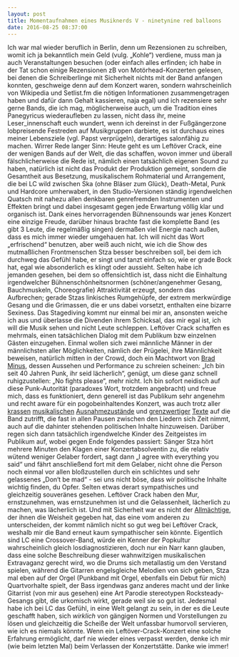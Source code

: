 ```yaml
---
layout: post
title: Momentaufnahmen eines Musiknerds V - ninetynine red balloons
date: 2016-08-25 08:37:00
---
```


Ich war mal wieder beruflich in Berlin, denn um Rezensionen zu schreiben, womit ich ja bekanntlich mein Geld (vulg. „Kohle“) verdiene, muss man ja auch Veranstaltungen besuchen (oder einfach alles erfinden; ich habe in der Tat schon einige Rezensionen zB von Motörhead-Konzerten gelesen, bei denen die Schreiberlinge mit Sicherheit nichts mit der Band anfangen konnten, geschweige denn auf dem Konzert waren, sondern wahrscheinlich von Wikipedia und Setlist.fm die nötigen Informationen zusammengetragen haben und dafür dann Gehalt kassieren, naja egal) und ich rezensiere sehr gerne Bands, die ich mag, möglicherweise auch, um die Tradition eines Panegyricus wiederaufleben zu lassen, nicht dass ihr, meine Leser\_innenschaft euch wundert, wenn ich dereinst in der Fußgängerzone lobpreisende Festreden auf Musikgruppen darbiete, es ist durchaus eines meiner Lebensziele (vgl. Papst verprügeln), derartiges salonfähig zu machen. Wirrer Rede langer Sinn: Heute geht es um Leftöver Crack, eine der wenigen Bands auf der Welt, die das schaffen, wovon immer und überall fälschlicherweise die Rede ist, nämlich einen tatsächlich eigenen Sound zu haben, natürlich ist nicht das Produkt der Produktion gemeint, sondern die Gesamtheit aus Besetzung, musikalischem Rohmaterial und Arrangement, die bei LC wild zwischen Ska (ohne Bläser zum Glück), Death-Metal, Punk und Hardcore umherwabert, in den Studio-Versionen ständig irgendwelchen Quatsch mit nahezu allen denkbaren genrefremden Instrumenten und Effekten bringt und dabei insgesamt gegen jede Erwartung völlig klar und organisch ist. Dank eines hervorragenden Bühnensounds war jenes Konzert eine einzige Freude, darüber hinaus brachte fast die komplette Band (es gibt 3 Leute, die regelmäßig singen) dermaßen viel Energie nach außen, dass es mich immer wieder umgehauen hat. Ich will nicht das Wort „erfrischend“ benutzen, aber weiß auch nicht, wie ich die Show des mutmaßlichen Frontmenschen Stza besser beschreiben soll, bei dem ich durchweg das Gefühl habe, er singt und tanzt einfach so, wie er grade Bock hat, egal wie absonderlich es klingt oder aussieht. Selten habe ich jemanden gesehen, bei dem so offensichtlich ist, dass nicht die Einhaltung irgendwelcher Bühnenschönheitsnormen (schöner/angenehmer Gesang, Bauchmuskeln, Choreografie) Attraktivität erzeugt, sondern das Aufbrechen; gerade Stzas linkisches Rumgehüpfe, der extrem merkwürdige Gesang und die Grimassen, die er uns dabei vorsetzt, enthalten eine bizarre Sexiness. Das Stagediving kommt nur einmal bei mir an, ansonsten weiche ich aus und überlasse die Divenden ihrem Schicksal, das mir egal ist, ich will die Musik sehen und nicht Leute schleppen. 
Leftöver Crack schaffen es mehrmals, einen tatsächlichen Dialog mit dem Publikum bzw einzelnen Gästen einzugehen. Einmal wollen sich zwei männliche Männer in der männlichsten aller Möglichkeiten, nämlich der Prügelei, ihre Männlichkeit beweisen, natürlich mitten in der Crowd, doch ein Machtwort von [Brad Minus](https://en.wikipedia.org/wiki/Brad_Logan), dessen Aussehen und Performance zu schreien scheinen: „Ich bin seit 40 Jahren Punk, ihr seid lächerlich“, genügt, um diese ganz schnell ruhigzustellen: „No fights please“, mehr nicht. Ich bin sofort neidisch auf diese Punk-Autorität (paradoxes Wort, trotzdem angebracht) und freue mich, dass es funktioniert, denn generell ist das Publikum sehr angenehm und recht aware für ein pogobeinhaltendes Konzert, was auch trotz aller [krassen](https://www.youtube.com/watch?v=2Cq9BDXeFUo) [musikalischen](https://www.youtube.com/watch?v=pO94DvxwZ1k) [Ausnahmezustände](https://www.youtube.com/watch?v=BUmCCjKsy3U) und [grenzwertiger](http://www.metrolyrics.com/one-dead-cop-lyrics-leftover-crack.html?ModPagespeed=noscript) [Texte](http://www.metrolyrics.com/life-is-pain-lyrics-leftover-crack.html?ModPagespeed=noscript) auf die Band zutrifft, die fast in allen Pausen zwischen den Liedern sich Zeit nimmt, auch auf die dahinter stehenden politischen Inhalte hinzuweisen. Darüber regen sich dann tatsächlich irgendwelche Kinder des Zeitgeistes im Publikum auf, wobei gegen Ende folgendes passiert: Sänger Stza hört mehrere Minuten den Klagen einer Konzertabsolventin zu, die relativ wütend weniger Gelaber fordert, sagt dann „I agree with everything you said“ und fährt anschließend fort mit dem Gelaber, nicht ohne die Person noch einmal vor allen bloßzustellen durch ein schlichtes und sehr gelassenes „Don‘t be mad“ - sei uns nicht böse, dass wir politische Inhalte wichtig finden, du Opfer. Selten etwas derart sympathisches und gleichzeitig souveränes gesehen. Leftöver Crack haben den Mur, ernstzunehmen, was ernstzunehmen ist und die Gelassenheit, lächerlich zu machen, was lächerlich ist. Und mit Sicherheit war es nicht der [Allmächtige](http://www.gutzitiert.de/zitat_autor_reinhold_niebuhr_thema_gleichmut_zitat_10352.html), der ihnen die Weisheit gegeben hat, das eine vom anderen zu unterscheiden, der kommt nämlich nicht so gut weg bei Leftöver Crack, weshalb mir die Band erneut kaum sympathischer sein könnte. Eigentlich sind LC eine Crossover-Band, würde ein Kenner der Popkultur wahrscheinlich gleich losdiagnostizieren, doch nur ein Narr kann glauben, dass eine solche Beschreibung dieser wahnwitzigen musikalischen Extravaganz gerecht wird, wo die Drums sich metallastig um den Verstand spielen, während die Gitarren engelsgleiche Melodien von sich geben, Stza mal eben auf der Orgel (Punkband mit Orgel, ebenfalls ein Debut für mich) Quartvorhalte spielt, der Bass irgendwas ganz anderes macht und der linke Gitarrist (von mir aus gesehen) eine Art Parodie stereotypen Rocksteady-Gesangs gibt, die urkomisch wirkt, gerade weil sie so gut ist. Jedesmal habe ich bei LC das Gefühl, in eine Welt gelangt zu sein, in der es die Leute geschafft haben, sich *wirklich* von gängigen Normen und Vorstellungen zu lösen und gleichzeitig die Scheiße der Welt unfassbar humorvoll servieren, wie ich es niemals könnte. Wenn ein Leftöver-Crack-Konzert eine solche Erfahrung ermöglicht, darf nie wieder eines verpasst werden, denke ich mir (wie beim letzten Mal) beim Verlassen der Konzertstätte. Danke wie immer!
